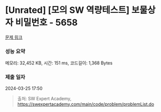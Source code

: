 # [Unrated] [모의 SW 역량테스트] 보물상자 비밀번호 - 5658 

[문제 링크](https://swexpertacademy.com/main/code/problem/problemDetail.do?contestProbId=AWXRUN9KfZ8DFAUo) 

### 성능 요약

메모리: 32,452 KB, 시간: 151 ms, 코드길이: 1,368 Bytes

### 제출 일자

2024-03-25 17:50



> 출처: SW Expert Academy, https://swexpertacademy.com/main/code/problem/problemList.do